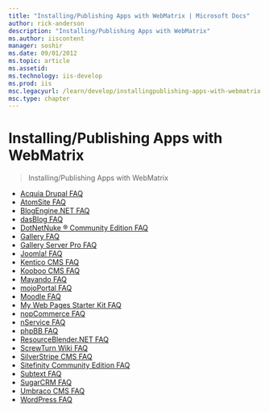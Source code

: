 ```yaml
---
title: "Installing/Publishing Apps with WebMatrix | Microsoft Docs"
author: rick-anderson
description: "Installing/Publishing Apps with WebMatrix"
ms.author: iiscontent
manager: soshir
ms.date: 09/01/2012
ms.topic: article
ms.assetid: 
ms.technology: iis-develop
ms.prod: iis
msc.legacyurl: /learn/develop/installingpublishing-apps-with-webmatrix
msc.type: chapter
---
```

Installing/Publishing Apps with WebMatrix
====================
> Installing/Publishing Apps with WebMatrix


- [Acquia Drupal FAQ](acquia-drupal-faq.md)
- [AtomSite FAQ](atomsite-faq.md)
- [BlogEngine.NET FAQ](blogenginenet-faq.md)
- [dasBlog FAQ](dasblog-faq.md)
- [DotNetNuke ® Community Edition FAQ](dotnetnuke-community-edition-faq.md)
- [Gallery FAQ](gallery-faq.md)
- [Gallery Server Pro FAQ](gallery-server-pro-faq.md)
- [Joomla! FAQ](joomla-faq.md)
- [Kentico CMS FAQ](kentico-cms-faq.md)
- [Kooboo CMS FAQ](kooboo-cms-faq.md)
- [Mayando FAQ](mayando-faq.md)
- [mojoPortal FAQ](mojoportal-faq.md)
- [Moodle FAQ](moodle-faq.md)
- [My Web Pages Starter Kit FAQ](my-web-pages-starter-kit-faq.md)
- [nopCommerce FAQ](nopcommerce-faq.md)
- [nService FAQ](nservice-faq.md)
- [phpBB FAQ](phpbb-faq.md)
- [ResourceBlender.NET FAQ](resourceblendernet-faq.md)
- [ScrewTurn Wiki FAQ](screwturn-wiki-faq.md)
- [SilverStripe CMS FAQ](silverstripe-cms-faq.md)
- [Sitefinity Community Edition FAQ](sitefinity-community-edition-faq.md)
- [Subtext FAQ](subtext-faq.md)
- [SugarCRM FAQ](sugarcrm-faq.md)
- [Umbraco CMS FAQ](umbraco-cms-faq.md)
- [WordPress FAQ](wordpress-faq.md)